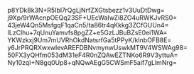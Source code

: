 p8YDk8k3N+R5Ibl7rQgLjNrfZXGtsbezz1v3UuDtDwg=
j9Xp/9rWAcnpOEQq23SF+UEcWaIwZi8ZO4uRWKJvRS0=
43jeW4Qn5MsfgqF1qaCn5/ta86tr4qKkkg3ZCfGUUn4=
ILzClhu+7qUnuYamvfs8pgZZ+e5GzLJBuBZsE0ei1WA=
YKWzkxj9Um7mUVRhOkdNatsrfGa5tPPyK/kInbOFB8E=
y6JrPRQRXwxwIevAREFDBNvmynwUswkMT9V4WSWAg98=
50FX3yQHfm053dM31eF4R0nZQAwEZTNKo6R9V3yttuA=
Ny10zqI+N8gq0Up8+qNQwAEgG5CWSmF5aif7gLlmNrg=
